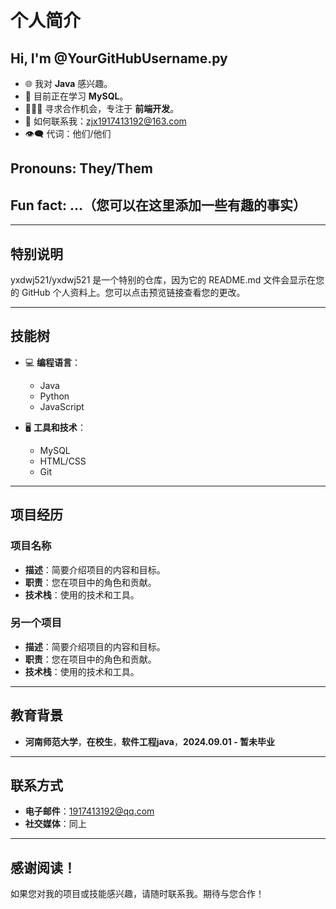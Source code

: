  
# 个人简介

## Hi, I'm @YourGitHubUsername.py

- 🌐 我对 **Java** 感兴趣。
- 🚀 目前正在学习 **MySQL**。
- 👩🏻‍💻 寻求合作机会，专注于 **前端开发**。
- 📧 如何联系我：zjx1917413192@163.com
- 👁️‍🗨️ 代词：他们/他们

## Pronouns: They/Them

## Fun fact: ...（您可以在这里添加一些有趣的事实）

---

## 特别说明

yxdwj521/yxdwj521 是一个特别的仓库，因为它的 README.md 文件会显示在您的 GitHub 个人资料上。您可以点击预览链接查看您的更改。

---

## 技能树

- 💻 **编程语言**：
  - Java
  - Python
  - JavaScript

- 🖥 **工具和技术**：
  - MySQL
  - HTML/CSS
  - Git

---

## 项目经历

### 项目名称
- **描述**：简要介绍项目的内容和目标。
- **职责**：您在项目中的角色和贡献。
- **技术栈**：使用的技术和工具。

### 另一个项目
- **描述**：简要介绍项目的内容和目标。
- **职责**：您在项目中的角色和贡献。
- **技术栈**：使用的技术和工具。

---

## 教育背景

- **河南师范大学**，**在校生**，**软件工程java**，**2024.09.01 - 暂未毕业**

---

## 联系方式

- **电子邮件**：1917413192@qq.com
- **社交媒体**：同上

---

## 感谢阅读！

如果您对我的项目或技能感兴趣，请随时联系我。期待与您合作！

 